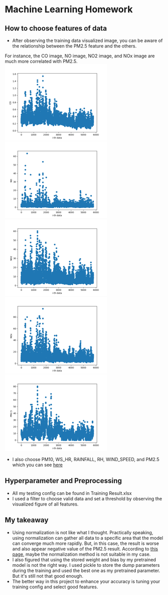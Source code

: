 # Machine Learning Homework

## How to choose features of data
* After observing the training data visualized image, you can be aware of the relationship between the PM2.5 feature and the others.

For instance, the CO image, NO image, NO2 image, and NOx image are much more correlated with PM2.5.
<img src="./train_data_img/CO.png" alt="CO.png" style="zoom:50%;" /><img src="./train_data_img/NO.png" alt="NO.png" style="zoom:50%;" />
<img src="./train_data_img/NO2.png" alt="NO2.png" style="zoom:50%;" /><img src="./train_data_img/NOx.png" alt="NOx.png" style="zoom:50%;" />
<img src="./train_data_img/PM2.5.png" alt="PM2.5.png" style="zoom:50%;" />

* I also choose PM10, WS_HR, RAINFALL, RH,  WIND_SPEED, and PM2.5 which you can see [here](/HW1/Programming/train_data_img/)


## Hyperparameter and Preprocessing
* All my testing config can be found in Training Result.xlsx
* I used a filter to choose valid data and set a threshold by observing the visualized figure of all features.

## My takeaway
* Using normalization is not like what I thought. Practically speaking, using normalization can gather all data to a specific area that the model can converge much more rapidly. But, in this case, the result is worse and also appear negative value of the PM2.5 result. According to [this page](https://blog.csdn.net/u010947534/article/details/86632819?spm=1001.2014.3001.5506), maybe the normalization method is not suitable in my case.
* I also figured that using the stored weight and bias by my pretrained model is not the right way. I used pickle to store the dump parameters during the training and used the best one as my pretrained parameter. But it's still not that good enough.
* The better way in this project to enhance your accuracy is tuning your training config and select  good features.